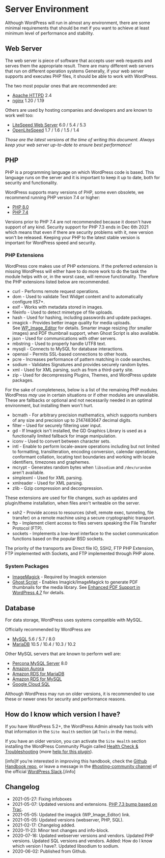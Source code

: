 # Server Environment

Although WordPress will run in almost any environment, there are some minimal requirements that should be met if you want to achieve at least minimum level of performance and stability.


## Web Server

The web server is piece of software that accepts user web requests and serves them the appropriate result. There are many different web servers that run on different operation systems Generally, if your web server supports and executes PHP files, it should be able to work with WordPress.

The two most popular ones that are recommended are:

* [Apache HTTPD](https://httpd.apache.org/) 2.4
* [nginx](https://nginx.org/) 1.20 / 1.19


Others are used by hosting companies and developers and are known to work well too:

* [LiteSpeed Web Server](https://www.litespeedtech.com/products/litespeed-web-server) 6.0 / 5.4 / 5.3
* [OpenLiteSpeed](https://openlitespeed.org/) 1.7 / 1.6 / 1.5 / 1.4

_Those are the latest versions at the time of writing this document. Always keep your web server up-to-date to ensure best performance!_

## PHP

PHP is a programming language on which WordPress code is based. This language runs on the server and it is important to keep it up to date, both for security and functionality.

WordPress supports many versions of PHP, some even obsolete, we recommend running PHP version 7.4 or higher:

* [PHP 8.0](https://www.php.net/ChangeLog-8.php#PHP_8_0)
* [PHP 7.4](https://www.php.net/ChangeLog-7.php#PHP_7_4)

Versions prior to PHP 7.4 are not recommended because it doesn't have support of any kind. Security support for PHP 7.3 ends in Dec 6th 2021 which means that even if there are security problems with it, new version won't be released. Keeping your PHP to the latest stable version is important for WordPress speed and security.

### PHP Extensions

WordPress core makes use of PHP extensions. If the preferred extension is missing WordPress will either have to do more work to do the task the module helps with or, in the worst case, will remove functionality. Therefore the PHP extensions listed below are recommended.

*   curl - Performs remote request operations.
*   dom - Used to validate Text Widget content and to automatically configure IIS7+.
*   exif - Works with metadata stored in images.
*   fileinfo - Used to detect mimetype of file uploads.
*   hash - Used for hashing, including passwords and update packages.
*   imagick - Provides better image quality for media uploads. See [WP\_Image\_Editor](https://developer.wordpress.org/reference/classes/wp_image_editor/) for details. Smarter image resizing (for smaller images) and PDF thumbnail support, when Ghost Script is also available.
*   json - Used for communications with other servers.
*   mbstring - Used to properly handle UTF8 text.
*   mysqli - Connects to MySQL for database interactions.
*   openssl - Permits SSL-based connections to other hosts.
*   pcre - Increases performance of pattern matching in code searches.
*   sodium - Validates Signatures and provides securely random bytes.
*   xml - Used for XML parsing, such as from a third-party site.
*   zip - Used for decompressing Plugins, Themes, and WordPress update packages.

For the sake of completeness, below is a list of the remaining PHP modules WordPress _may_ use in certain situations or if other modules are unavailable. These are fallbacks or optional and not necessarily needed in an optimal environment, but installing them won't hurt.

*   bcmath - For arbitrary precision mathematics, which supports numbers of any size and precision up to 2147483647 decimal digits.
*   filter – Used for securely filtering user input.
*   gd - If Imagick isn't installed, the GD Graphics Library is used as a functionally limited fallback for image manipulation.
*   iconv - Used to convert between character sets.
*   intl - Enable to perform locale-aware operations including but not limited to formatting, transliteration, encoding conversion, calendar operations, conformant collation, locating text boundaries and working with locale identifiers, timezones and graphemes.
*   mcrypt - Generates random bytes when `libsodium` and `/dev/urandom` aren't available.
*   simplexml - Used for XML parsing.
*   xmlreader - Used for XML parsing.
*   zlib - Gzip compression and decompression.

These extensions are used for file changes, such as updates and plugin/theme installation, when files aren't writeable on the server.

*   ssh2 - Provide access to resources (shell, remote exec, tunneling, file transfer) on a remote machine using a secure cryptographic transport.
*   ftp - Implement client access to files servers speaking the File Transfer Protocol (FTP).
*   sockets - Implements a low-level interface to the socket communication functions based on the popular BSD sockets.

The priority of the transports are Direct file IO, SSH2, FTP PHP Extension, FTP implemented with Sockets, and FTP implemented through PHP alone.

### System Packages

*   [ImageMagick](https://imagemagick.org/) - Required by Imagick extension
*   [Ghost Script](https://www.ghostscript.com/) - Enables Imagick/ImageMagick to generate PDF thumbnails for the media library. See [Enhanced PDF Support in WordPress 4.7](https://make.wordpress.org/core/2016/11/15/enhanced-pdf-support-4-7/) for details.

## Database

For data storage, WordPress uses systems compatible with MySQL.

Officially recommended by WordPress are 

* [MySQL](https://dev.mysql.com/downloads/mysql/) 5.6 / 5.7 / 8.0
* [MariaDB](https://mariadb.org/) 10.5 / 10.4 / 10.3 / 10.2

Other MySQL servers that are known to perform well are:

* [Percona MySQL Server](https://www.percona.com/software/mysql-database) 8.0
* [Amazon Aurora](https://aws.amazon.com/rds/aurora/)
* [Amazon RDS for MariaDB](https://aws.amazon.com/rds/mariadb/)
* [Amazon RDS for MySQL](https://aws.amazon.com/rds/mysql/)
* [Google Cloud SQL](https://cloud.google.com/sql/)

Although WordPress may run on older versions, it is recommended to use these or newer ones for security and performance reasons.

## How do I know which version I have?

If you have WordPress 5.2+, the WordPress Admin already has tools with that information in the `Site Health` section (at `Tools` in the menu).

If you have an older version, you can activate the `Site Health` section installing the WordPress Community Plugin called [Health Check & Troubleshooting](https://wordpress.org/plugins/health-check/) (more [help for this plugin](https://make.wordpress.org/support/handbook/appendix/troubleshooting-using-the-health-check/)).

[info]If you’re interested in improving this handbook, check the [Github Handbook repo](https://github.com/WordPress/hosting-handbook/), or leave a message in the [#hosting-community channel](https://wordpress.slack.com/archives/hosting-community/) of the official [WordPress Slack](https://make.wordpress.org/chat/).[/info]

## Changelog

- 2021-05-27: Fixing infoboxes
- 2021-05-07: Updated versions and extensions. [PHP 7.3 bump based on Trac](https://meta.trac.wordpress.org/changeset/10960).
- 2021-05-05: Updated the imagick (WP\_Image\_Editor) link.
- 2021-05-05: Updated versions (webserver, PHP, SQL).
- 2021-02-17: Changelog added.
- 2020-11-23: Minor text changes and info-block.
- 2020-07-16: Updated webserver versions and vendors. Updated PHP versions. Updated SQL versions and vendors. Added: How do I know which version I have?. Updated libsodium to sodium.
- 2020-06-02: Published from Github.